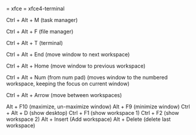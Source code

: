 = xfce =
xfce4-terminal

Ctrl + Alt + M (task manager)

Ctrl + Alt + F (file manager)

Ctrl + Alt + T (terminal)

Ctrl + Alt + End (move window to next workspace)

Ctrl + Alt + Home (move window to previous workspace)

Ctrl + Alt + Num (from num pad) (moves window to the numbered workspace, keeping the focus on current window)

Ctrl + Alt + Arrow (move between workspaces)

Alt + F10 (maximize, un-maximize window)
Alt + F9   (minimize window)
Ctrl + Alt + D (show desktop)
Ctrl + F1 (show workspace 1)
Ctrl + F2 (show workspace 2)
Alt + Insert (Add workspace)
Alt + Delete (delete last workspace)
